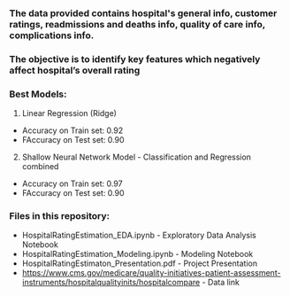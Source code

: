 
### The data provided contains hospital's general info, customer ratings, readmissions and deaths info, quality of care info, complications info.
### The objective is to identify  key features which negatively affect hospital’s overall rating


### Best Models: 
1. Linear Regression (Ridge)
* Accuracy on Train set: 0.92
* FAccuracy on Test set: 0.90

2. Shallow Neural Network Model - Classification and Regression combined 
* Accuracy on Train set: 0.97
* FAccuracy on Test set: 0.90

### Files in this repository:
* HospitalRatingEstimation_EDA.ipynb - Exploratory Data Analysis Notebook
* HospitalRatingEstimation_Modeling.ipynb - Modeling Notebook
* HospitalRatingEstimaton_Presentation.pdf - Project Presentation 
* https://www.cms.gov/medicare/quality-initiatives-patient-assessment-instruments/hospitalqualityinits/hospitalcompare - Data link

